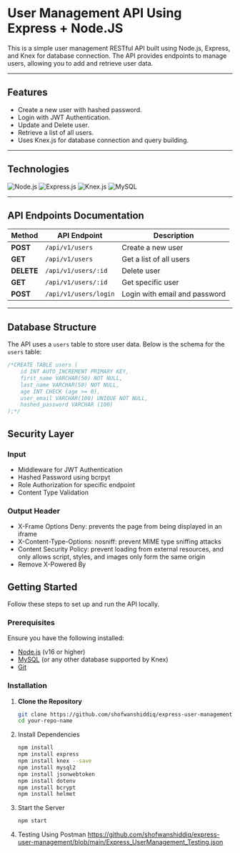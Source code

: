 # User Management API Using Express + Node.JS

This is a simple user management RESTful API built using Node.js, Express, and Knex for database connection. The API provides endpoints to manage users, allowing you to add and retrieve user data.

---

## Features

- Create a new user with hashed password.
- Login with JWT Authentication.
- Update and Delete user.
- Retrieve a list of all users.
- Uses Knex.js for database connection and query building.

---

## Technologies

![Node.js](https://img.shields.io/badge/node.js-%2343853D.svg?style=for-the-badge&logo=node.js&logoColor=white)
![Express.js](https://img.shields.io/badge/express.js-%23404d59.svg?style=for-the-badge&logo=express&logoColor=white)
![Knex.js](https://img.shields.io/badge/knex.js-%23000000.svg?style=for-the-badge&logo=knex&logoColor=white)
![MySQL](https://img.shields.io/badge/mysql-%234479A1.svg?style=for-the-badge&logo=mysql&logoColor=white)

---

## API Endpoints Documentation

| Method     | API Endpoint               | Description                                      |
|------------|----------------------------|--------------------------------------------------|
| **POST**   | `/api/v1/users`            | Create a new user                                |
| **GET**    | `/api/v1/users`            | Get a list of all users                          |
| **DELETE**    | `/api/v1/users/:id`            | Delete user                         |
| **GET**    | `/api/v1/users/:id`            | Get specific user                        |
| **POST**    | `/api/v1/users/login`            | Login with email and password                        |

---

## Database Structure

The API uses a `users` table to store user data. Below is the schema for the `users` table:

```sql
/*CREATE TABLE users (
    id INT AUTO_INCREMENT PRIMARY KEY,
    first_name VARCHAR(50) NOT NULL,
    last_name VARCHAR(50) NOT NULL,
    age INT CHECK (age >= 0), 
    user_email VARCHAR(100) UNIQUE NOT NULL,
    hashed_password VARCHAR (100)
);*/
```

## Security Layer

### Input 
* Middleware for JWT Authentication
* Hashed Password using bcrpyt 
* Role Authorization for specific endpoint
* Content Type Validation 

### Output Header
* X-Frame Options Deny: prevents the page from being displayed in an iframe
* X-Content-Type-Options: nosniff: prevent MIME type sniffing attacks
* Content Security Policy: prevent loading from external resources, and only allows script, styles, and images only form the same origin
* Remove X-Powered By

## Getting Started

Follow these steps to set up and run the API locally.

### Prerequisites

Ensure you have the following installed:

- [Node.js](https://nodejs.org/) (v16 or higher)
- [MySQL](https://dev.mysql.com/downloads/) (or any other database supported by Knex)
- [Git](https://git-scm.com/)

### Installation

1. **Clone the Repository**

   ```bash
   git clone https://github.com/shofwanshiddiq/express-user-management.git
   cd your-repo-name
   ```

2. Install Dependencies
   ```bash
   npm install 
   npm install express
   npm install knex --save
   npm install mysql2
   npm install jsonwebtoken
   npm install dotenv
   npm install bcrypt
   npm install helmet
   ```
3. Start the Server
   ```bash
   npm start
   ```
4. Testing Using Postman
   https://github.com/shofwanshiddiq/express-user-management/blob/main/Express_UserManagement_Testing.json


